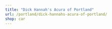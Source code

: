 ```yaml
---
title: "Dick Hannah's Acura of Portland"
url: /portland/dick-hannahs-acura-of-portland/
shop: car
---
```

